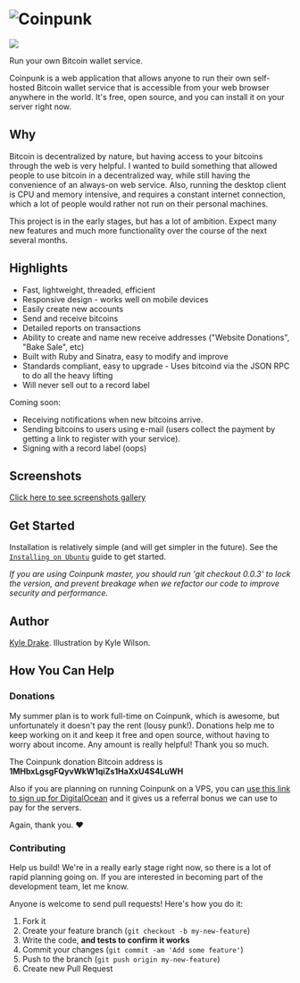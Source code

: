 # ![Coinpunk](http://i.imgur.com/rR6TV8C.png)

[![](https://secure.travis-ci.org/kyledrake/coinpunk.png)](http://travis-ci.org/kyledrake/coinpunk)

Run your own Bitcoin wallet service.

Coinpunk is a web application that allows anyone to run their own self-hosted Bitcoin wallet service that is accessible from your web browser anywhere in the world. It's free, open source, and you can install it on your server right now.

## Why

Bitcoin is decentralized by nature, but having access to your bitcoins through the web is very helpful. I wanted to build something that allowed people to use bitcoin in a decentralized way, while still having the convenience of an always-on web service. Also, running the desktop client is CPU and memory intensive, and requires a constant internet connection, which a lot of people would rather not run on their personal machines.

This project is in the early stages, but has a lot of ambition. Expect many new features and much more functionality over the course of the next several months.

## Highlights

* Fast, lightweight, threaded, efficient
* Responsive design - works well on mobile devices
* Easily create new accounts
* Send and receive bitcoins
* Detailed reports on transactions
* Ability to create and name new receive addresses ("Website Donations", "Bake Sale", etc)
* Built with Ruby and Sinatra, easy to modify and improve
* Standards compliant, easy to upgrade - Uses bitcoind via the JSON RPC to do all the heavy lifting
* Will never sell out to a record label

Coming soon:

* Receiving notifications when new bitcoins arrive.
* Sending bitcoins to users using e-mail (users collect the payment by getting a link to register with your service).
* Signing with a record label (oops)

## Screenshots

[Click here to see screenshots gallery](https://www.dropbox.com/sh/d66dfzd5ehwae4g/leq-ca3fia)

## Get Started

Installation is relatively simple (and will get simpler in the future). See the [`Installing on Ubuntu`](./docs/install-ubuntu.md) guide to get started.

*If you are using Coinpunk master, you should run 'git checkout 0.0.3' to lock the version, and prevent breakage when we refactor our code to improve security and performance.*

## Author

[Kyle Drake](http://kyledrake.net). Illustration by Kyle Wilson.

## How You Can Help

### Donations

My summer plan is to work full-time on Coinpunk, which is awesome, but unfortunately it doesn't pay the rent (lousy punk!). Donations help me to keep working on it and keep it free and open source, without having to worry about income. Any amount is really helpful! Thank you so much.

The Coinpunk donation Bitcoin address is **1MHbxLgsgFQyvWkW1qiZs1HaXxU4S4LuWH**

Also if you are planning on running Coinpunk on a VPS, you can [use this link to sign up for DigitalOcean](https://www.digitalocean.com/?refcode=4be99ecc05b4) and it gives us a referral bonus we can use to pay for the servers.

Again, thank you. :heart:

### Contributing

Help us build! We're in a really early stage right now, so there is a lot of rapid planning going on. If you are interested in becoming part of the development team, let me know.

Anyone is welcome to send pull requests! Here's how you do it:

1. Fork it
2. Create your feature branch (`git checkout -b my-new-feature`)
3. Write the code, **and tests to confirm it works**
4. Commit your changes (`git commit -am 'Add some feature'`)
5. Push to the branch (`git push origin my-new-feature`)
6. Create new Pull Request
